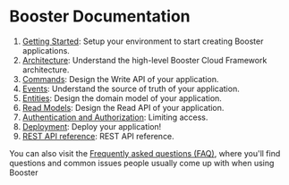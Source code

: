 # Booster Documentation

1. [Getting Started](01-getting-started.md): Setup your environment to start creating Booster applications.
2. [Architecture](02-architecture.md): Understand the high-level Booster Cloud Framework architecture.
3. [Commands](03-commands.md): Design the Write API of your application.
4. [Events](04-events.md): Understand the source of truth of your application.
5. [Entities](05-entities.md): Design the domain model of your application.
6. [Read Models](06-read-models.md): Design the Read API of your application.
7. [Authentication and Authorization](07-auth.md): Limiting access.
8. [Deployment](08-deployment.md): Deploy your application!
9. [REST API reference](09-rest-api.md): REST API reference.

You can also visit the [Frequently asked questions (FAQ)](faq.md), where you'll find questions and common issues people 
usually come up with when using Booster